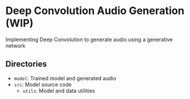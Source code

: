 # Deep Convolution Audio Generation (WIP)

Implementing Deep Convolution to generate audio using a generative network

## Directories

- `model`: Trained model and generated audio
- `src`: Model source code
  - `utils`: Model and data utilities
